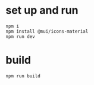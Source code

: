 # set  up and run

    npm i
    npm install @mui/icons-material
    npm run dev

# build 

    npm run build
    